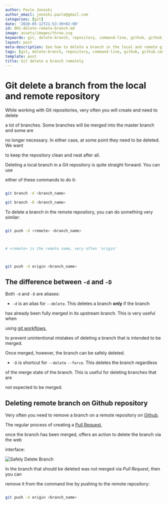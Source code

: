 ```yaml
---
author: Pavle Jonoski
author_email: jonoski.pavle@gmail.com
categories: [git]
date: '2020-05-12T21:53:39+02:00'
id: 001-delete-remote-branch.md
image: assets/images/throw.svg
keywords: git, delete-branch, repository, command-line, github, github.com
layout: post
meta-description: See how to delete a branch in the local and remote git repository.
tags: [git, delete-branch, repository, command-line, github, github.com]
template: post
title: Git delete a branch remotely
---
```




# Git delete a branch from the local and remote repository



While working with Git repositories, very often you will create and need to delete

a lot of branches. Some branches will be merged into the master branch and some are

no longer necessary. In either case, at some point they need to be deleted. We want

to keep the repository clean and neat after all.



Deleting a local branch in a Git repository is quite straight forward. You can use

either of these commands to do it:



```bash

git branch -d <branch_name>

git branch -D <branch_name>

```



To delete a branch in the remote repository, you can do something very similar:



```bash

git push -d <remote> <branch_name>



# <remote> is the remote name, very often 'origin'



git push -d origin <branch_name>

```



## The difference between `-d` and `-D`



Both `-d` and `-D` are aliases:

 * `-d` is an alias for `--delete`. This deletes a branch **only** if the branch

 has already been fully merged in its upstream branch. This is very useful when

 using [git workflows](https://git-scm.com/book/en/v2/Git-Branching-Branching-Workflows),

 to prevent unintentional mistakes of deleting a branch that is intended to be merged.

 Once merged, however, the branch can be safely deleted.

 * `-D` is shortcut for `--delete` `--force`. This deletes the branch regardless

 of the merge state of the branch. This is useful for deleting branches that are

 not expected to be merged.



 ## Deleting remote branch on Github repository



 Very often you need to remove a branch on a remote repository on [Github](https://github.com/).



 The regular process of creating a [Pull Request](https://help.github.com/en/github/collaborating-with-issues-and-pull-requests/about-pull-requests),

 once the branch has been merged, offers an action to delete the branch via the web

 interface:



 ![Safely Delete Branch](images/pr-merged-delete-branch.png)



 In the branch that should be deleted was not merged via *Pull Request*, then you can 

 remove it from the command line by pushing to the remote repository:



 ```bash

 git push -d origin <branch_name>

 ```


